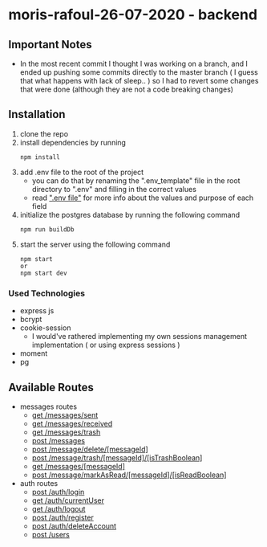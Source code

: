 # moris-rafoul-26-07-2020 - backend
## Important Notes 
- In the most recent commit I thought I was working on a branch, and I ended up pushing some commits directly to the master branch 
( I guess that what happens with lack of sleep.. ) so I had to revert some changes that were done (although they are not a code breaking changes)



## Installation
1) clone the repo 
2) install dependencies by running 
    ```
    npm install
    ```
3) add .env file to the root of the project
    - you can do that by renaming the ".env_template" file in the root directory to ".env" and filling in the correct values
    - read [".env file"](https://github.com/MorisR/moris-rafoul-26-07-2020-backend/issues/40) for more info about the values and purpose of each field
4) initialize the postgres database by running the following command
    ```
    npm run buildDb
    ```
5) start the server using the following command
    ```
    npm start
    or 
    npm start dev
    ```

### Used Technologies
- express js
- bcrypt
- cookie-session 
    - I would've rathered implementing my own sessions management implementation ( or using express sessions )
- moment
- pg

## Available Routes
- messages routes
    - [get /messages/sent](https://github.com/MorisR/moris-rafoul-26-07-2020-backend/issues/15)
    - [get /messages/received](https://github.com/MorisR/moris-rafoul-26-07-2020-backend/issues/16)
    - [get /messages/trash ](https://github.com/MorisR/moris-rafoul-26-07-2020-backend/issues/17)
    - [post /messages](https://github.com/MorisR/moris-rafoul-26-07-2020-backend/issues/18)
    - [post /message/delete/[messageId]](https://github.com/MorisR/moris-rafoul-26-07-2020-backend/issues/19)
    - [post /message/trash/[messageId]/[isTrashBoolean]](https://github.com/MorisR/moris-rafoul-26-07-2020-backend/issues/20)
    - [get /messages/[messageId]](https://github.com/MorisR/moris-rafoul-26-07-2020-backend/issues/22)
    - [post /message/markAsRead/[messageId]/[isReadBoolean]](https://github.com/MorisR/moris-rafoul-26-07-2020-backend/issues/36) 
- auth routes
    - [post /auth/login](https://github.com/MorisR/moris-rafoul-26-07-2020-backend/issues/22)
    - [get /auth/currentUser](https://github.com/MorisR/moris-rafoul-26-07-2020-backend/issues/24)
    - [get /auth/logout](https://github.com/MorisR/moris-rafoul-26-07-2020-backend/issues/25)
    - [post /auth/register](https://github.com/MorisR/moris-rafoul-26-07-2020-backend/issues/27)
    - [post /auth/deleteAccount](https://github.com/MorisR/moris-rafoul-26-07-2020-backend/issues/29)
    - [post /users](https://github.com/MorisR/moris-rafoul-26-07-2020-backend/issues/41)







